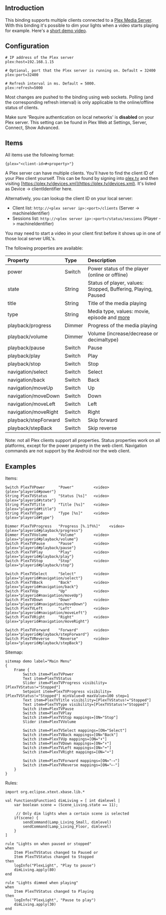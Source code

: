 ## Introduction

This binding supports multiple clients connected to a [Plex Media Server](http://plex.tv). With this binding it's possible to dim your lights when a video starts playing for example. Here's a [short demo video](https://www.youtube.com/watch?v=igAUFCZ-zXc).

## Configuration

```
# IP address of the Plex server
plex:host=192.168.1.15

# Optional, port that the Plex server is running on. Default = 32400
plex:port=32400

# Refresh interval in ms. Default = 5000. 
plex:refresh=5000

```
Most changes are pushed to the binding using web sockets. Polling (and the corresponding refresh interval) is only applicable to the online/offline status of clients.

Make sure 'Require authentication on local networks' is **disabled** on your Plex server. This setting can be found in Plex Web at Settings, Server, Connect, Show Advanced. 

## Items

All items use the following format:

```
{plex="<client-id>#<property>"}
```
A Plex server can have multiple clients. You'll have to find the client ID of your Plex client yourself. This can be found by signing into [plex.tv](https://plex.tv/users/sign_in) and then visiting [https://plex.tv/devices.xml](https://plex.tv/devices.xml). It's listed as Device -> clientIdentifier here. 

Alternatively, you can lookup the client ID on your local server:
- Client list: `http://<plex server ip>:<port>/clients` (Server -> machineIdentifier) 
- Sessions list: `http://<plex server ip>:<port>/status/sessions` (Player -> machineIdentifier)

You may need to start a video in your client first before it shows up in one of those local server URL's. 

The following properties are available: 

| Property | Type | Description | 
| :------------- |:-------------| :-----|
|  power | Switch | Power status of the player (online or offline) |
|  state | String | Status of player, values: Stopped, Buffering, Playing, Paused |
|  title | String | Title of the media playing |
|  type | String | Media type, values: movie, episode and [more](https://code.google.com/p/plex-api/wiki/MediaTypes) |
|  playback/progress | Dimmer | Progress of the media playing  |
|  playback/volume | Dimmer | Volume (increase/decrease or decimaltype) |
|  playback/pause | Switch | Pause |
|  playback/play | Switch | Play |
|  playback/stop | Switch | Stop |
|  navigation/select | Switch | Select |
|  navigation/back | Switch | Back |
|  navigation/moveUp | Switch | Up |
|  navigation/moveDown | Switch | Down |
|  navigation/moveLeft | Switch | Left |
|  navigation/moveRight | Switch | Right |
|  playback/stepForward | Switch | Skip forward |
|  playback/stepBack | Switch | Skip reverse |

Note: not all Plex clients support all properties. Status properties work on all platforms, except for the power property in the web client. Navigation commands are not support by the Android nor the web client. 

## Examples

Items:

```
Switch PlexTVPower		"Power"         <video>		{plex="playerid#power"}
String PlexTVStatus		"Status [%s]"	<video>		{plex="playerid#state"}
String PlexTVTitle		"Title [%s]"	<video>		{plex="playerid#title"}
String PlexTVType		"Type [%s]"		<video>		{plex="playerid#type"}

Dimmer PlexTVProgress   "Progress [%.1f%%]"    <video>    {plex="playerid#playback/progress"}
Dimmer PlexTVVolume		"Volume"		<video>		{plex="playerid#playback/volume"}
Switch PlexTVPause		"Pause"			<video>		{plex="playerid#playback/pause"}
Switch PlexTVPlay		"Play"			<video>		{plex="playerid#playback/play"}
Switch PlexTVStop		"Stop"			<video>		{plex="playerid#playback/stop"}

Switch PlexTVSelect		"Select"		<video>		{plex="playerid#navigation/select"}
Switch PlexTVBack		"Back"			<video>		{plex="playerid#navigation/back"}
Switch PlexTVUp			"Up"			<video>		{plex="playerid#navigation/moveUp"}
Switch PlexTVDown		"Down"			<video>		{plex="playerid#navigation/moveDown"}
Switch PlexTVLeft		"Left"			<video>		{plex="playerid#navigation/moveLeft"}
Switch PlexTVRight		"Right"			<video>		{plex="playerid#navigation/moveRight"}

Switch PlexTVForward	"Forward"		<video>		{plex="playerid#playback/stepForward"}
Switch PlexTVReverse	"Reverse"		<video>		{plex="playerid#playback/stepBack"}
```

Sitemap:

```
sitemap demo label="Main Menu"
{
	Frame {
		Switch item=PlexTVPower
		Text item=PlexTVStatus
        Slider item=PlexTVProgress visibility=[PlexTVStatus!="Stopped"] 
		Setpoint item=PlexTVProgress visibility=[PlexTVStatus!="Stopped"] minValue=0 maxValue=100 step=1
		Text item=PlexTVTitle visibility=[PlexTVStatus!="Stopped"]
		Text item=PlexTVType visibility=[PlexTVStatus!="Stopped"]
		Switch item=PlexTVPause
		Switch item=PlexTVPlay
		Switch item=PlexTVStop mappings=[ON="Stop"]
		Slider item=PlexTVVolume
		
		Switch item=PlexTVSelect mappings=[ON="Select"]
		Switch item=PlexTVBack mappings=[ON="Back"]
		Switch item=PlexTVUp mappings=[ON="⬆"]
		Switch item=PlexTVDown mappings=[ON="⬇"]
		Switch item=PlexTVLeft mappings=[ON="⬅"]
		Switch item=PlexTVRight mappings=[ON="➡"]
		
		Switch item=PlexTVForward mappings=[ON="⤏"]
		Switch item=PlexTVReverse mappings=[ON="⤎"]
	}
}
```

Rules:

```
import org.eclipse.xtext.xbase.lib.*

val Functions$Function1 dimLiving = [ int dimlevel | 
	var boolean scene = (Scene_Living.state == 11); 
	
	 // Only dim lights when a certain scene is selected
    if(scene) {
		sendCommand(Lamp_Living_Small, dimlevel)
		sendCommand(Lamp_Living_Floor, dimlevel)
	}
]

rule "Lights on when paused or stopped"
when
    Item PlexTVStatus changed to Paused or 
    Item PlexTVStatus changed to Stopped
then 
	logInfo("PlexLight", "Play to pause")
	dimLiving.apply(80)
end

rule "Lights dimmed when playing"
when
	Item PlexTVStatus changed to Playing  
then
	logInfo("PlexLight", "Pause to play")	
	dimLiving.apply(30)
end
```